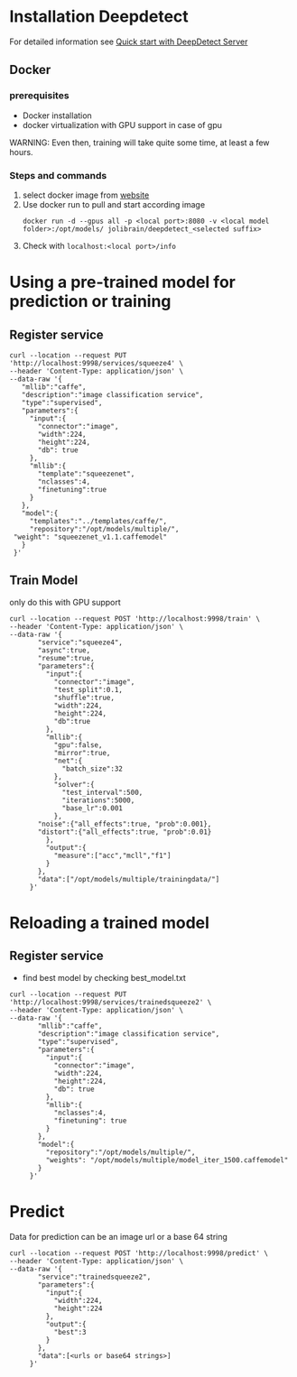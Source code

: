 # Installation Deepdetect

For detailed information see [Quick start with DeepDetect Server](https://www.deepdetect.com/quickstart-server)

## Docker

### prerequisites

- Docker installation
- docker virtualization with GPU support in case of gpu

WARNING: Even then, training will take quite some time, at least a few hours.

### Steps and commands

1. select docker image from [website](https://www.deepdetect.com/quickstart-server)
1. Use docker run to pull and start according image
    ```
    docker run -d --gpus all -p <local port>:8080 -v <local model folder>:/opt/models/ jolibrain/deepdetect_<selected suffix>
    ```
1. Check with `localhost:<local port>/info`

# Using a pre-trained model for prediction or training

## Register service
```
curl --location --request PUT 'http://localhost:9998/services/squeeze4' \
--header 'Content-Type: application/json' \
--data-raw '{
   "mllib":"caffe",
   "description":"image classification service",
   "type":"supervised",
   "parameters":{
     "input":{
       "connector":"image",
       "width":224,
       "height":224,
       "db": true
     },
     "mllib":{
       "template":"squeezenet",
       "nclasses":4,
       "finetuning":true
     }
   },
   "model":{
     "templates":"../templates/caffe/",
     "repository":"/opt/models/multiple/",
 "weight": "squeezenet_v1.1.caffemodel"
   }
 }'
```
## Train Model
only do this with GPU support

```
curl --location --request POST 'http://localhost:9998/train' \
--header 'Content-Type: application/json' \
--data-raw '{
       "service":"squeeze4",
       "async":true,
       "resume":true,
       "parameters":{
         "input":{
           "connector":"image",
           "test_split":0.1,
           "shuffle":true,
           "width":224,
           "height":224,
           "db":true
         },
         "mllib":{
           "gpu":false,
           "mirror":true,
           "net":{
             "batch_size":32
           },
           "solver":{
             "test_interval":500,
             "iterations":5000,
             "base_lr":0.001
           },
       "noise":{"all_effects":true, "prob":0.001},
       "distort":{"all_effects":true, "prob":0.01}
         },
         "output":{
           "measure":["acc","mcll","f1"]
         }
       },
       "data":["/opt/models/multiple/trainingdata/"]
     }'
```

# Reloading a trained model

## Register service

- find best model by checking best_model.txt

```
curl --location --request PUT 'http://localhost:9998/services/trainedsqueeze2' \
--header 'Content-Type: application/json' \
--data-raw '{
       "mllib":"caffe",
       "description":"image classification service",
       "type":"supervised",
       "parameters":{
         "input":{
           "connector":"image",
           "width":224,
           "height":224,
           "db": true
         },
         "mllib":{
           "nclasses":4,
           "finetuning": true
         }
       },
       "model":{
         "repository":"/opt/models/multiple/", 
         "weights": "/opt/models/multiple/model_iter_1500.caffemodel"
       }
     }'
```

# Predict

Data for prediction can be an image url or a base 64 string

```
curl --location --request POST 'http://localhost:9998/predict' \
--header 'Content-Type: application/json' \
--data-raw '{
       "service":"trainedsqueeze2",
       "parameters":{
         "input":{
           "width":224,
           "height":224
         },
         "output":{
           "best":3
         }
       },
       "data":[<urls or base64 strings>]
     }'
```
